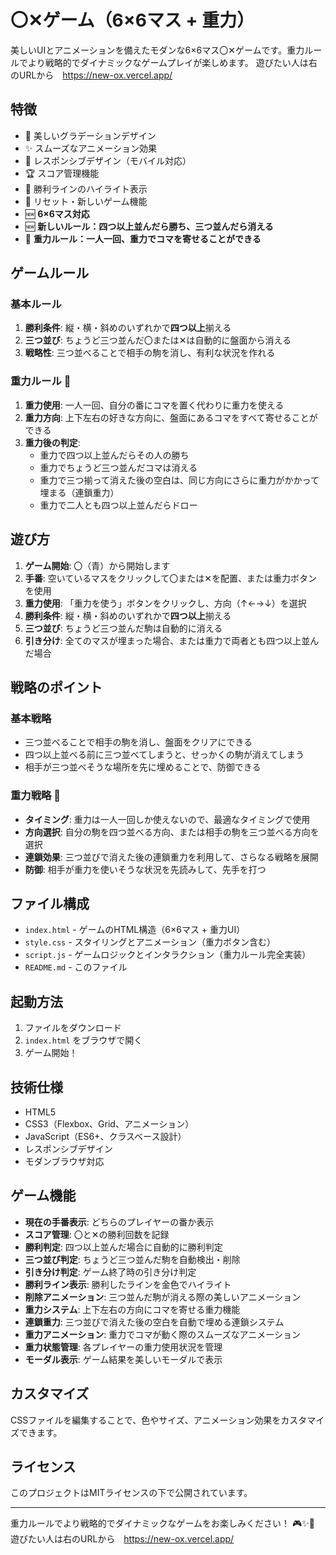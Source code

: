 # 〇✕ゲーム（6×6マス + 重力）

美しいUIとアニメーションを備えたモダンな6×6マス〇✕ゲームです。重力ルールでより戦略的でダイナミックなゲームプレイが楽しめます。
遊びたい人は右のURLから　https://new-ox.vercel.app/

## 特徴

- 🎨 美しいグラデーションデザイン
- ✨ スムーズなアニメーション効果
- 📱 レスポンシブデザイン（モバイル対応）
- 🏆 スコア管理機能
- 🎯 勝利ラインのハイライト表示
- 🔄 リセット・新しいゲーム機能
- 🆕 **6×6マス対応**
- 🆕 **新しいルール：四つ以上並んだら勝ち、三つ並んだら消える**
- 🌟 **重力ルール：一人一回、重力でコマを寄せることができる**

## ゲームルール

### **基本ルール**
1. **勝利条件**: 縦・横・斜めのいずれかで**四つ以上**揃える
2. **三つ並び**: ちょうど三つ並んだ〇または✕は自動的に盤面から消える
3. **戦略性**: 三つ並べることで相手の駒を消し、有利な状況を作れる

### **重力ルール** 🌟
1. **重力使用**: 一人一回、自分の番にコマを置く代わりに重力を使える
2. **重力方向**: 上下左右の好きな方向に、盤面にあるコマをすべて寄せることができる
3. **重力後の判定**: 
   - 重力で四つ以上並んだらその人の勝ち
   - 重力でちょうど三つ並んだコマは消える
   - 重力で三つ揃って消えた後の空白は、同じ方向にさらに重力がかかって埋まる（連鎖重力）
   - 重力で二人とも四つ以上並んだらドロー

## 遊び方

1. **ゲーム開始**: 〇（青）から開始します
2. **手番**: 空いているマスをクリックして〇または✕を配置、または重力ボタンを使用
3. **重力使用**: 「重力を使う」ボタンをクリックし、方向（↑←→↓）を選択
4. **勝利条件**: 縦・横・斜めのいずれかで**四つ以上**揃える
5. **三つ並び**: ちょうど三つ並んだ駒は自動的に消える
6. **引き分け**: 全てのマスが埋まった場合、または重力で両者とも四つ以上並んだ場合

## 戦略のポイント

### **基本戦略**
- 三つ並べることで相手の駒を消し、盤面をクリアにできる
- 四つ以上並べる前に三つ並べてしまうと、せっかくの駒が消えてしまう
- 相手が三つ並べそうな場所を先に埋めることで、防御できる

### **重力戦略** 🌟
- **タイミング**: 重力は一人一回しか使えないので、最適なタイミングで使用
- **方向選択**: 自分の駒を四つ並べる方向、または相手の駒を三つ並べる方向を選択
- **連鎖効果**: 三つ並びで消えた後の連鎖重力を利用して、さらなる戦略を展開
- **防御**: 相手が重力を使いそうな状況を先読みして、先手を打つ

## ファイル構成

- `index.html` - ゲームのHTML構造（6×6マス + 重力UI）
- `style.css` - スタイリングとアニメーション（重力ボタン含む）
- `script.js` - ゲームロジックとインタラクション（重力ルール完全実装）
- `README.md` - このファイル

## 起動方法

1. ファイルをダウンロード
2. `index.html` をブラウザで開く
3. ゲーム開始！

## 技術仕様

- HTML5
- CSS3（Flexbox、Grid、アニメーション）
- JavaScript（ES6+、クラスベース設計）
- レスポンシブデザイン
- モダンブラウザ対応

## ゲーム機能

- **現在の手番表示**: どちらのプレイヤーの番か表示
- **スコア管理**: 〇と✕の勝利回数を記録
- **勝利判定**: 四つ以上並んだ場合に自動的に勝利判定
- **三つ並び判定**: ちょうど三つ並んだ駒を自動検出・削除
- **引き分け判定**: ゲーム終了時の引き分け判定
- **勝利ライン表示**: 勝利したラインを金色でハイライト
- **削除アニメーション**: 三つ並んだ駒が消える際の美しいアニメーション
- **重力システム**: 上下左右の方向にコマを寄せる重力機能
- **連鎖重力**: 三つ並びで消えた後の空白を自動で埋める連鎖システム
- **重力アニメーション**: 重力でコマが動く際のスムーズなアニメーション
- **重力状態管理**: 各プレイヤーの重力使用状況を管理
- **モーダル表示**: ゲーム結果を美しいモーダルで表示

## カスタマイズ

CSSファイルを編集することで、色やサイズ、アニメーション効果をカスタマイズできます。

## ライセンス

このプロジェクトはMITライセンスの下で公開されています。

---

重力ルールでより戦略的でダイナミックなゲームをお楽しみください！ 🎮✨🌟
遊びたい人は右のURLから　https://new-ox.vercel.app/
